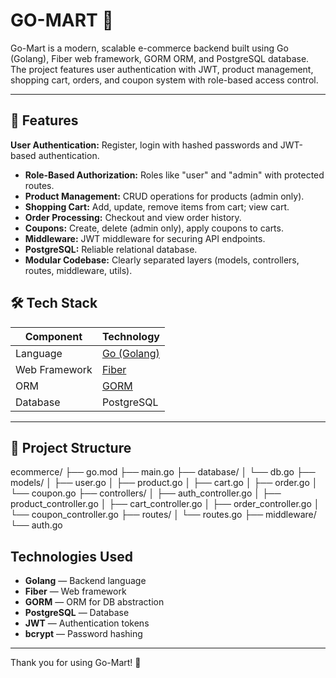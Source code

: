 # GO-MART 🛒

Go-Mart is a modern, scalable e-commerce backend built using Go (Golang), Fiber web framework, GORM ORM, and PostgreSQL database. The project features user authentication with JWT, product management, shopping cart, orders, and coupon system with role-based access control.

---

## 🚀 Features

**User Authentication:** Register, login with hashed passwords and JWT-based authentication.
- **Role-Based Authorization:** Roles like "user" and "admin" with protected routes.
- **Product Management:** CRUD operations for products (admin only).
- **Shopping Cart:** Add, update, remove items from cart; view cart.
- **Order Processing:** Checkout and view order history.
- **Coupons:** Create, delete (admin only), apply coupons to carts.
- **Middleware:** JWT middleware for securing API endpoints.
- **PostgreSQL:** Reliable relational database.
- **Modular Codebase:** Clearly separated layers (models, controllers, routes, middleware, utils).

## 🛠️ Tech Stack

| Component      | Technology               |
|----------------|---------------------------|
| Language       | [Go (Golang)](https://golang.org) |
| Web Framework  | [Fiber](https://gofiber.io/)       |
| ORM            | [GORM](https://gorm.io/)          |
| Database       | PostgreSQL               |

---

## 📁 Project Structure

ecommerce/
├── go.mod
├── main.go
├── database/
│ └── db.go
├── models/
│ ├── user.go
│ ├── product.go
│ ├── cart.go
│ ├── order.go
│ └── coupon.go
├── controllers/
│ ├── auth_controller.go
│ ├── product_controller.go
│ ├── cart_controller.go
│ ├── order_controller.go
│ └── coupon_controller.go
├── routes/
│ └── routes.go
├── middleware/
  └── auth.go

## Technologies Used

- **Golang** — Backend language
- **Fiber** — Web framework
- **GORM** — ORM for DB abstraction
- **PostgreSQL** — Database
- **JWT** — Authentication tokens
- **bcrypt** — Password hashing

---

Thank you for using Go-Mart! 🚀